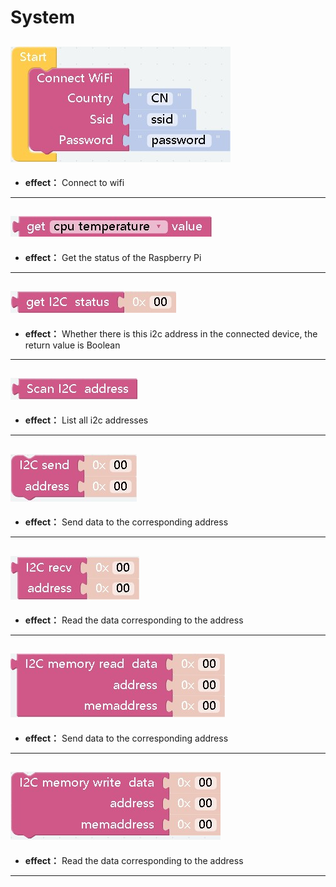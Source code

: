 System
======

## ![a](./img/RaspberryPi/System/connectwifi.jpg)
- **effect：** Connect to wifi
***

## ![a](./img/RaspberryPi/System/getcputemperaturevalue.jpg)
- **effect：** Get the status of the Raspberry Pi
***

## ![a](./img/RaspberryPi/System/geti2cstatus.jpg)
- **effect：** Whether there is this i2c address in the connected device, the return value is Boolean
***

## ![a](./img/RaspberryPi/System/scani2caddress.jpg)
- **effect：** List all i2c addresses
***

## ![a](./img/RaspberryPi/System/i2csendaddress.jpg)
- **effect：** Send data to the corresponding address
***

## ![a](./img/RaspberryPi/System/i2crecvaddress.jpg)
- **effect：** Read the data corresponding to the address
***

## ![a](./img/RaspberryPi/System/i2cmemoryreaddata.jpg)
- **effect：** Send data to the corresponding address
***

## ![a](./img/RaspberryPi/System/i2cmemorywritedata.jpg)
- **effect：** Read the data corresponding to the address
***
